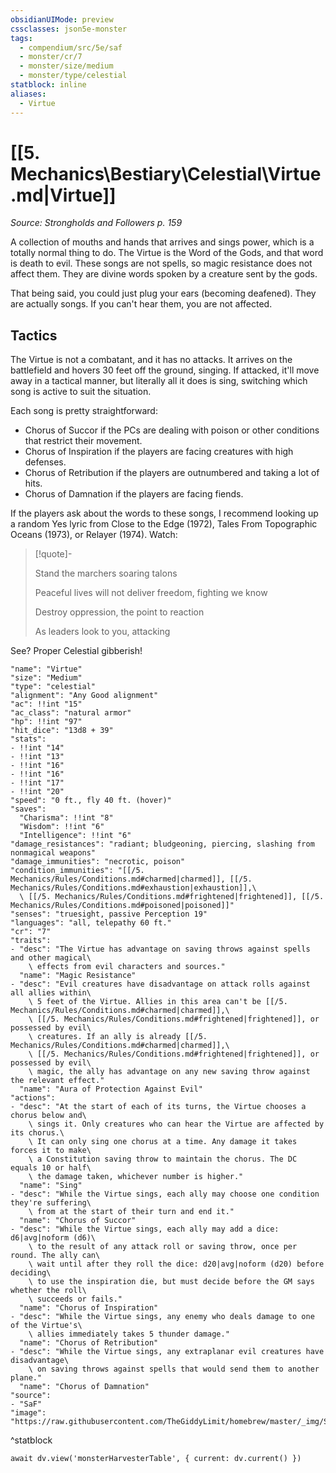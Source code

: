 ```yaml
---
obsidianUIMode: preview
cssclasses: json5e-monster
tags:
  - compendium/src/5e/saf
  - monster/cr/7
  - monster/size/medium
  - monster/type/celestial
statblock: inline
aliases:
  - Virtue
---
```

# [[5. Mechanics\Bestiary\Celestial\Virtue.md|Virtue]]
*Source: Strongholds and Followers p. 159*

A collection of mouths and hands that arrives and sings power, which is a totally normal thing to do. The Virtue is the Word of the Gods, and that word is death to evil. These songs are not spells, so magic resistance does not affect them. They are divine words spoken by a creature sent by the gods.

That being said, you could just plug your ears (becoming deafened). They are actually songs. If you can't hear them, you are not affected.

## Tactics

The Virtue is not a combatant, and it has no attacks. It arrives on the battlefield and hovers 30 feet off the ground, singing. If attacked, it'll move away in a tactical manner, but literally all it does is sing, switching which song is active to suit the situation.

Each song is pretty straightforward:

- Chorus of Succor if the PCs are dealing with poison or other conditions that restrict their movement.  
- Chorus of Inspiration if the players are facing creatures with high defenses.  
- Chorus of Retribution if the players are outnumbered and taking a lot of hits.  
- Chorus of Damnation if the players are facing fiends.  

If the players ask about the words to these songs, I recommend looking up a random Yes lyric from Close to the Edge (1972), Tales From Topographic Oceans (1973), or Relayer (1974). Watch:

> [!quote]-  
> 
> Stand the marchers soaring talons
> 
> Peaceful lives will not deliver freedom, fighting we know
> 
> Destroy oppression, the point to reaction
> 
> As leaders look to you, attacking

See? Proper Celestial gibberish!

```statblock
"name": "Virtue"
"size": "Medium"
"type": "celestial"
"alignment": "Any Good alignment"
"ac": !!int "15"
"ac_class": "natural armor"
"hp": !!int "97"
"hit_dice": "13d8 + 39"
"stats":
- !!int "14"
- !!int "13"
- !!int "16"
- !!int "16"
- !!int "17"
- !!int "20"
"speed": "0 ft., fly 40 ft. (hover)"
"saves":
  "Charisma": !!int "8"
  "Wisdom": !!int "6"
  "Intelligence": !!int "6"
"damage_resistances": "radiant; bludgeoning, piercing, slashing from nonmagical weapons"
"damage_immunities": "necrotic, poison"
"condition_immunities": "[[/5. Mechanics/Rules/Conditions.md#charmed|charmed]], [[/5. Mechanics/Rules/Conditions.md#exhaustion|exhaustion]],\
  \ [[/5. Mechanics/Rules/Conditions.md#frightened|frightened]], [[/5. Mechanics/Rules/Conditions.md#poisoned|poisoned]]"
"senses": "truesight, passive Perception 19"
"languages": "all, telepathy 60 ft."
"cr": "7"
"traits":
- "desc": "The Virtue has advantage on saving throws against spells and other magical\
    \ effects from evil characters and sources."
  "name": "Magic Resistance"
- "desc": "Evil creatures have disadvantage on attack rolls against all allies within\
    \ 5 feet of the Virtue. Allies in this area can't be [[/5. Mechanics/Rules/Conditions.md#charmed|charmed]],\
    \ [[/5. Mechanics/Rules/Conditions.md#frightened|frightened]], or possessed by evil\
    \ creatures. If an ally is already [[/5. Mechanics/Rules/Conditions.md#charmed|charmed]],\
    \ [[/5. Mechanics/Rules/Conditions.md#frightened|frightened]], or possessed by evil\
    \ magic, the ally has advantage on any new saving throw against the relevant effect."
  "name": "Aura of Protection Against Evil"
"actions":
- "desc": "At the start of each of its turns, the Virtue chooses a chorus below and\
    \ sings it. Only creatures who can hear the Virtue are affected by its chorus.\
    \ It can only sing one chorus at a time. Any damage it takes forces it to make\
    \ a Constitution saving throw to maintain the chorus. The DC equals 10 or half\
    \ the damage taken, whichever number is higher."
  "name": "Sing"
- "desc": "While the Virtue sings, each ally may choose one condition they're suffering\
    \ from at the start of their turn and end it."
  "name": "Chorus of Succor"
- "desc": "While the Virtue sings, each ally may add a dice: d6|avg|noform (d6)\
    \ to the result of any attack roll or saving throw, once per round. The ally can\
    \ wait until after they roll the dice: d20|avg|noform (d20) before deciding\
    \ to use the inspiration die, but must decide before the GM says whether the roll\
    \ succeeds or fails."
  "name": "Chorus of Inspiration"
- "desc": "While the Virtue sings, any enemy who deals damage to one of the Virtue's\
    \ allies immediately takes 5 thunder damage."
  "name": "Chorus of Retribution"
- "desc": "While the Virtue sings, any extraplanar evil creatures have disadvantage\
    \ on saving throws against spells that would send them to another plane."
  "name": "Chorus of Damnation"
"source":
- "SaF"
"image": "https://raw.githubusercontent.com/TheGiddyLimit/homebrew/master/_img/SaF/tokens/Virtue.png"
```
^statblock

```dataviewjs
await dv.view('monsterHarvesterTable', { current: dv.current() })
```

